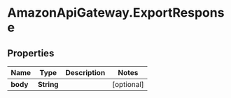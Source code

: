 # AmazonApiGateway.ExportResponse

## Properties

Name | Type | Description | Notes
------------ | ------------- | ------------- | -------------
**body** | **String** |  | [optional] 


